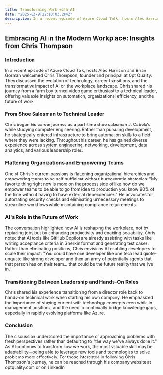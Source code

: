 ```yaml
---
title: Transforming Work with AI
date: "2025-03-9T22:10:03.284Z"
description: In a recent episode of Azure Cloud Talk, hosts Alec Harrison and Brian Gorman welcomed Chris Thompson, founder and principal at Opt Quality. 
---
```


## Embracing AI in the Modern Workplace: Insights from Chris Thompson
### Introduction
In a recent episode of Azure Cloud Talk, hosts Alec Harrison and Brian Gorman welcomed Chris Thompson, founder and principal at Opt Quality. They discussed the evolution of technology, career transitions, and the transformative impact of AI on the workplace landscape. Chris shared his journey from a farm boy turned video game enthusiast to a technical leader, offering valuable insights on automation, organizational efficiency, and the future of work.

### From Shoe Salesman to Technical Leader
Chris began his career journey as a part-time shoe salesman at Cabela's while studying computer engineering. Rather than pursuing development, he strategically entered infrastructure to bring automation skills to a field where they were lacking. Throughout his career, he has gained diverse experience across system engineering, networking, development, data analytics, and various leadership roles.

### Flattening Organizations and Empowering Teams
One of Chris's current passions is flattening organizational hierarchies and empowering teams to be self-sufficient without bureaucratic obstacles:
"My favorite thing right now is more on the process side of like how do we empower teams to be able to go from idea to production you know 90% of the time without having to have external dependencies."
He advocates for automating security checks and eliminating unnecessary meetings to streamline workflows while maintaining compliance requirements.

### AI's Role in the Future of Work
The conversation highlighted how AI is reshaping the workplace, not by replacing jobs but by enhancing productivity and enabling scalability. Chris noted that AI tools like GitHub Copilot are already assisting with tasks like writing acceptance criteria in Gherkin format and generating test cases.
Rather than eliminating positions, Chris envisions AI enabling developers to scale their impact:
"You could have one developer like one tech lead quote-unquote like strong developer and then an army of potentially agents that that person has on their team... that could be the future reality that we live in."

### Transitioning Between Leadership and Hands-On Roles
Chris shared his experience transitioning from a director role back to hands-on technical work when starting his own company. He emphasized the importance of staying current with technology concepts even while in management positions, and the need to continually bridge knowledge gaps, especially in rapidly evolving platforms like Azure.

### Conclusion
The discussion underscored the importance of approaching problems with fresh perspectives rather than defaulting to "the way we've always done it." As AI continues to transform how we work, the most valuable skill may be adaptability—being able to leverage new tools and technologies to solve problems more effectively.
For those interested in following Chris Thompson's journey, he can be reached through his company website at optquality.com or on LinkedIn.

